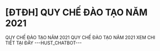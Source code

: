 # [ĐTĐH] QUY CHẾ ĐÀO TẠO NĂM 2021

QUY CHẾ ĐÀO TẠO NĂM 2021
        QUY CHẾ ĐÀO TẠO NĂM 2021 XEM CHI TIẾT TẠI ĐÂY 
 ---HUST_CHATBOT---